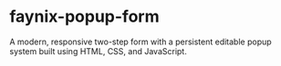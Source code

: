 # faynix-popup-form
A modern, responsive two-step form with a persistent editable popup system built using HTML, CSS, and JavaScript.

